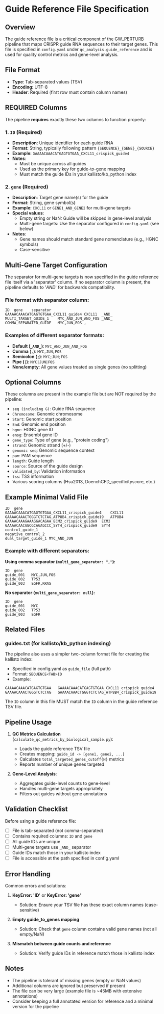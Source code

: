 # Guide Reference File Specification

## Overview
The guide reference file is a critical component of the GW_PERTURB pipeline that maps CRISPR guide RNA sequences to their target genes. This file is specified in `config.yaml` under `qc_analysis.guide_reference` and is used for quality control metrics and gene-level analysis.

## File Format
- **Type**: Tab-separated values (TSV)
- **Encoding**: UTF-8
- **Header**: Required (first row must contain column names)

## REQUIRED Columns

The pipeline **requires** exactly these two columns to function properly:

### 1. `ID` (Required)
- **Description**: Unique identifier for each guide RNA
- **Format**: String, typically following pattern `{SEQUENCE}_{GENE}_{SOURCE}`
- **Example**: `GAAAACAAACATGAGTGTGAA_CXCL11_crispick_guide4`
- **Notes**: 
  - Must be unique across all guides
  - Used as the primary key for guide-to-gene mapping
  - Must match the guide IDs in your kallisto/kb_python index

### 2. `gene` (Required)
- **Description**: Target gene name(s) for the guide
- **Format**: String, gene symbol(s)
- **Example**: `CXCL11` or `GENE1_AND_GENE2` for multi-gene targets
- **Special values**:
  - Empty string or NaN: Guide will be skipped in gene-level analysis
  - Multi-gene targets: Use the separator configured in `config.yaml` (see below)
- **Notes**: 
  - Gene names should match standard gene nomenclature (e.g., HGNC symbols)
  - Case-sensitive

## Multi-Gene Target Configuration

The separator for multi-gene targets is now specified in the guide reference file itself via a 'separator' column. If no separator column is present, the pipeline defaults to '_AND_' for backwards compatibility.

### File format with separator column:
```tsv
ID	gene	separator
GAAAACAAACATGAGTGTGAA_CXCL11_guide4	CXCL11	_AND_
MULTI_TARGET_GUIDE_1	MYC_AND_JUN_AND_FOS	_AND_
COMMA_SEPARATED_GUIDE	MYC,JUN,FOS	,
```

### Examples of different separator formats:
- **Default (`_AND_`)**: `MYC_AND_JUN_AND_FOS`
- **Comma (`,`)**: `MYC,JUN,FOS`
- **Semicolon (`;`)**: `MYC;JUN;FOS`
- **Pipe (`|`)**: `MYC|JUN|FOS`
- **None/empty**: All gene values treated as single genes (no splitting)

## Optional Columns

These columns are present in the example file but are NOT required by the pipeline:

- `seq (including G)`: Guide RNA sequence
- `Chromosome`: Genomic chromosome
- `Start`: Genomic start position
- `End`: Genomic end position
- `hgnc`: HGNC gene ID
- `ensg`: Ensembl gene ID
- `gene_type`: Type of gene (e.g., "protein coding")
- `strand`: Genomic strand (+/-)
- `genomic seq`: Genomic sequence context
- `pam`: PAM sequence
- `length`: Guide length
- `source`: Source of the guide design
- `validated_by`: Validation information
- `tss`: TSS information
- Various scoring columns (Hsu2013, DoenchCFD_specificityscore, etc.)

## Example Minimal Valid File

```tsv
ID	gene
GAAAACAAACATGAGTGTGAA_CXCL11_crispick_guide4	CXCL11
GAAAACAAACTGGGTCTCTAG_ATP8B4_crispick_guide19	ATP8B4
GAAAACAAAGAAAGGACAGAA_ECM2_crispick_guide9	ECM2
GAAAACAACAGCGCAGAGCCC_SYT4_crispick_guide9	SYT4
control_guide_1	
negative_control_2	
dual_target_guide_1	MYC_AND_JUN
```

### Example with different separators:

**Using comma separator (`multi_gene_separator: ","`):**
```tsv
ID	gene
guide_001	MYC,JUN,FOS
guide_002	TP53
guide_003	EGFR,KRAS
```

**No separator (`multi_gene_separator: null`):**
```tsv
ID	gene
guide_001	MYC
guide_002	TP53
guide_003	EGFR
```

## Related Files

### guides.txt (for kallisto/kb_python indexing)
The pipeline also uses a simpler two-column format file for creating the kallisto index:
- Specified in config.yaml as `guide_file` (full path)
- Format: `SEQUENCE<TAB>ID`
- Example:
```
GAAAACAAACATGAGTGTGAA	GAAAACAAACATGAGTGTGAA_CXCL11_crispick_guide4
GAAAACAAACTGGGTCTCTAG	GAAAACAAACTGGGTCTCTAG_ATP8B4_crispick_guide19
```

The `ID` column in this file MUST match the `ID` column in the guide reference TSV file.

## Pipeline Usage

1. **QC Metrics Calculation** (`calculate_qc_metrics_by_biological_sample.py`):
   - Loads the guide reference TSV file
   - Creates mapping: `guide_id -> [gene1, gene2, ...]`
   - Calculates `total_targeted_genes_cutoff{N}` metrics
   - Reports number of unique genes targeted

2. **Gene-Level Analysis**:
   - Aggregates guide-level counts to gene-level
   - Handles multi-gene targets appropriately
   - Filters out guides without gene annotations

## Validation Checklist

Before using a guide reference file:
- [ ] File is tab-separated (not comma-separated)
- [ ] Contains required columns: `ID` and `gene`
- [ ] All guide IDs are unique
- [ ] Multi-gene targets use `_AND_` separator
- [ ] Guide IDs match those in your kallisto index
- [ ] File is accessible at the path specified in config.yaml

## Error Handling

Common errors and solutions:

1. **KeyError: 'ID'** or **KeyError: 'gene'**
   - Solution: Ensure your TSV file has these exact column names (case-sensitive)

2. **Empty guide_to_genes mapping**
   - Solution: Check that `gene` column contains valid gene names (not all empty/NaN)

3. **Mismatch between guide counts and reference**
   - Solution: Verify guide IDs in reference match those in kallisto index

## Notes

- The pipeline is tolerant of missing genes (empty or NaN values)
- Additional columns are ignored but preserved if present
- The file can be very large (example file is ~45MB with extensive annotations)
- Consider keeping a full annotated version for reference and a minimal version for the pipeline